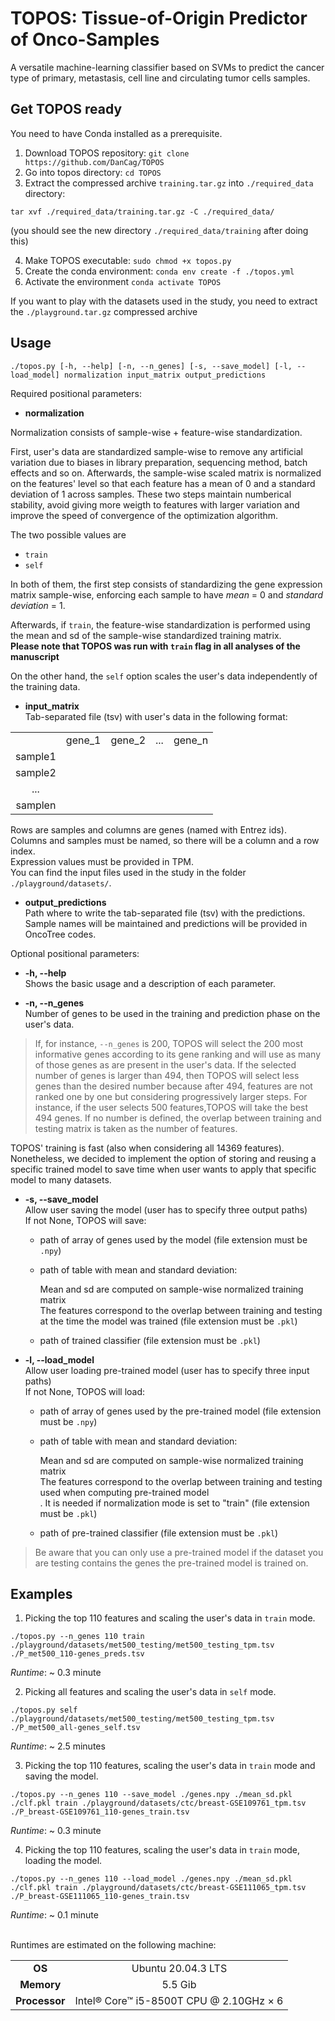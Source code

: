 TOPOS: Tissue-of-Origin Predictor of Onco-Samples
=================================================

A versatile machine-learning classifier based on SVMs to predict the cancer type of primary, metastasis, cell line and circulating tumor cells samples.


Get TOPOS ready
---------------

You need to have Conda installed as a prerequisite.

1. Download TOPOS repository: `git clone https://github.com/DanCag/TOPOS`
2. Go into topos directory: `cd TOPOS`
3. Extract the compressed archive `training.tar.gz` into `./required_data` directory:

```
tar xvf ./required_data/training.tar.gz -C ./required_data/
```
(you should see the new directory `./required_data/training` after doing this)

4. Make TOPOS executable: `sudo chmod +x topos.py`
5. Create the conda environment: `conda env create -f ./topos.yml`
6. Activate the environment `conda activate TOPOS`

If you want to play with the datasets used in the study,
you need to extract the `./playground.tar.gz` compressed archive


Usage
-----

```
./topos.py [-h, --help] [-n, --n_genes] [-s, --save_model] [-l, --load_model] normalization input_matrix output_predictions
```

Required positional parameters:

* **normalization**

Normalization consists of sample-wise + feature-wise standardization.

First, user's data are standardized sample-wise to remove any artificial variation
due to biases in library preparation, sequencing method, batch effects and so on.
Afterwards, the sample-wise scaled matrix is normalized on the features' level
so that each feature has a mean of 0 and a standard deviation of 1 across samples.
These two steps maintain numberical stability, avoid giving more weigth to features with larger variation
and improve the speed of convergence of the optimization algorithm. 

The two possible values are
 - `train` 
 - `self`

In both of them, the first step consists of standardizing the gene expression matrix sample-wise,
enforcing each sample to have _mean_ = 0 and _standard deviation_ = 1.

Afterwards, if `train`, the feature-wise standardization is performed using
the mean and sd of the sample-wise standardized training matrix.<br>
**Please note that TOPOS was run with `train` flag in all analyses of the manuscript**
 
On the other hand, the `self` option scales the user's data independently of the training data.

* **input\_matrix**<br>
Tab-separated file (tsv) with user's data in the following format:

| | | | | |
| :----:  | :----: | :----: | :----: | :----: |
|         | gene_1 | gene_2 | ...    | gene_n | 
| sample1 |
| sample2 |
| ...     | 
| samplen |

Rows are samples and columns are genes (named with Entrez ids).<br>
Columns and samples must be named, so there will be a column and a row index.<br>
Expression values must be provided in TPM.<br>
You can find the input files used in the study in the folder `./playground/datasets/`.
 
* **output\_predictions**<br>
Path where to write the tab-separated file (tsv) with the predictions.<br>
Sample names will be maintained and predictions will be provided in OncoTree codes.<br>

Optional positional parameters:
 
* **-h, --help**<br>
Shows the basic usage and a description of each parameter.

* **-n, --n_genes**<br>
Number of genes to be used in the training and prediction phase on the user's data.

> If, for instance, ```--n_genes``` is 200, TOPOS will select the 200 most informative genes
according to its gene ranking and will use as many of those genes as are present in the user's data.
If the selected number of genes is larger than 494, then TOPOS will select less genes than the desired number
because after 494, features are not ranked one by one but considering progressively larger steps.
For instance, if the user selects 500 features,TOPOS will take the best 494 genes.
If no number is defined, the overlap between training and testing matrix is taken as the number of features.

TOPOS' training is fast (also when considering all 14369 features).<br>
Nonetheless, we decided to implement the option of storing and reusing a specific trained model
to save time when user wants to apply that specific model to many datasets.

* **-s, --save_model**<br>
Allow user saving the model (user has to specify three output paths)<br>
If not None, TOPOS will save:

   * path of array of genes used by the model (file extension must be `.npy`)
   * path of table with mean and standard deviation:
   
     Mean and sd are computed on sample-wise normalized training matrix<br>
     The features correspond to the overlap between training and testing<br>
     at the time the model was trained (file extension must be `.pkl`) 
   * path of trained classifier (file extension must be `.pkl`) 

* **-l, --load_model**<br>
Allow user loading pre-trained model (user has to specify three input paths)<br>
If not None, TOPOS will load:
                          
   * path of array of genes used by the pre-trained model (file extension must be `.npy`)
   * path of table with mean and standard deviation:
   
     Mean and sd are computed on sample-wise normalized training matrix<br>
     The features correspond to the overlap between training and testing used when computing pre-trained model<br>.
     It is needed if normalization mode is set to "train" (file extension must be `.pkl`) 
   * path of pre-trained classifier (file extension must be `.pkl`)

> Be aware that you can only use a pre-trained model if the dataset you are testing
contains the genes the pre-trained model is trained on.


Examples
--------

1. Picking the top 110 features and scaling the user's data in `train` mode.

```
./topos.py --n_genes 110 train ./playground/datasets/met500_testing/met500_testing_tpm.tsv ./P_met500_110-genes_preds.tsv
```

*Runtime*: ~ 0.3 minute


2. Picking all features and scaling the user's data in `self` mode.

```
./topos.py self ./playground/datasets/met500_testing/met500_testing_tpm.tsv ./P_met500_all-genes_self.tsv
```

*Runtime*: ~ 2.5 minutes


3. Picking the top 110 features, scaling the user's data in `train` mode and saving the model.

```
./topos.py --n_genes 110 --save_model ./genes.npy ./mean_sd.pkl ./clf.pkl train ./playground/datasets/ctc/breast-GSE109761_tpm.tsv ./P_breast-GSE109761_110-genes_train.tsv
```
*Runtime*: ~ 0.3 minute


4. Picking the top 110 features, scaling the user's data in `train` mode, loading the model.

```
./topos.py --n_genes 110 --load_model ./genes.npy ./mean_sd.pkl ./clf.pkl train ./playground/datasets/ctc/breast-GSE111065_tpm.tsv ./P_breast-GSE111065_110-genes_train.tsv
```

*Runtime*: ~ 0.1 minute<br><br>

Runtimes are estimated on the following machine:

| | |
| :----: | :----: |
| **OS**     | Ubuntu 20.04.3 LTS |
| **Memory** | 5.5 Gib     |
| **Processor** | Intel® Core™ i5-8500T CPU @ 2.10GHz × 6 |

